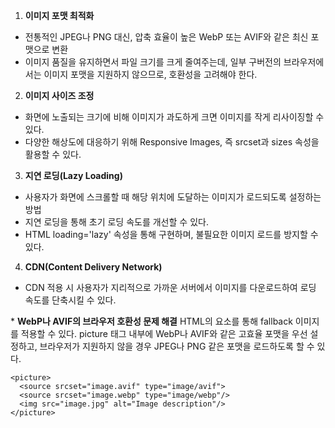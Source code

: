 1. <strong>이미지 포맷 최적화</strong>

- 전통적인 JPEG나 PNG 대신, 압축 효율이 높은 WebP 또는 AVIF와 같은 최신 포맷으로 변환
- 이미지 품질을 유지하면서 파일 크기를 크게 줄여주는데, 일부 구버전의 브라우저에서는 이미지 포맷을 지원하지 않으므로, 호환성을 고려해야 한다.

2. <strong>이미지 사이즈 조정</strong>

- 화면에 노출되는 크기에 비해 이미지가 과도하게 크면 이미지를 작게 리사이징할 수 있다.
- 다양한 해상도에 대응하기 위해 Responsive Images, 즉 srcset과 sizes 속성을 활용할 수 있다.

3. <strong>지연 로딩(Lazy Loading)</strong>

- 사용자가 화면에 스크롤할 때 해당 위치에 도달하는 이미지가 로드되도록 설정하는 방법
- 지연 로딩을 통해 초기 로딩 속도를 개선할 수 있다.
- HTML loading='lazy' 속성을 통해 구현하며, 불필요한 이미지 로드를 방지할 수 있다.

4. <strong>CDN(Content Delivery Network)</strong>

- CDN 적용 시 사용자가 지리적으로 가까운 서버에서 이미지를 다운로드하여 로딩 속도를 단축시킬 수 있다.

\* <strong>WebP나 AVIF의 브라우저 호환성 문제 해결</strong>
HTML의 <picture> 요소를 통해 fallback 이미지를 적용할 수 있다. picture 태그 내부에 WebP나 AVIF와 같은 고효율 포맷을 우선 설정하고, 브라우저가 지원하지 않을 경우 JPEG나 PNG 같은 포맷을 로드하도록 할 수 있다.

```
<picture>
  <source srcset="image.avif" type="image/avif">
  <source srcset="image.webp" type="image/webp"/>
  <img src="image.jpg" alt="Image description"/>
</picture>
```
